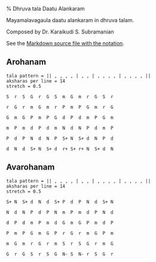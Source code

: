 % Dhruva tala Daatu Alankaram

<script src="http://sriku.org/lib/carnot/carnot.min.js"></script>

Mayamalavagaula daatu alankaram in dhruva talam.

Composed by Dr. Karaikudi S. Subramanian

See the [Markdown source file with the notation](dhruva-daatu-alankara.md).

## Arohanam

    tala pattern = || , , , , | , , | , , , , | , , , , ||
    aksharas per line = 14
    stretch = 0.5

    S  r  S  G  r  G  S  m  G  m  r  G  S  r

    r  G  r  m  G  m  r  P  m  P  G  m  r  G
     
    G  m  G  P  m  P  G  d  P  d  m  P  G  m
    
    m  P  m  d  P  d  m  N  d  N  P  d  m  P
    
    P  d  P  N  d  N  P  S+ N  S+ d  N  P  d
    
    d  N  d  S+ N  S+ d  r+ S+ r+ N  S+ d  N

## Avarohanam

    tala pattern = || , , , , | , , | , , , , | , , , , ||
    aksharas per line = 14
    stretch = 0.5

    S+ N  S+ d  N  d  S+ P  d  P  N  d  S+ N

    N  d  N  P  d  P  N  m  P  m  d  P  N  d

    d  P  d  m  P  m  d  G  m  G  P  m  d  P

    P  m  P  G  m  G  P  r  G  r  m  G  P  m

    m  G  m  r  G  r  m  S  r  S  G  r  m  G

    G  r  G  S  r  S  G  N- S  N- r  S  G  r

